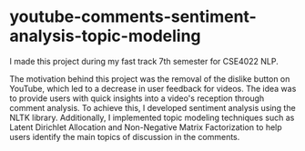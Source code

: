 # youtube-comments-sentiment-analysis-topic-modeling
I made this project during my fast track 7th semester for CSE4022 NLP. 

The motivation behind this project was the removal of the dislike button on YouTube, which led to a decrease in user feedback for videos. The idea was to provide users with quick insights into a video's reception through comment analysis. To achieve this, I developed sentiment analysis using the NLTK library. Additionally, I implemented topic modeling techniques such as Latent Dirichlet Allocation and Non-Negative Matrix Factorization to help users identify the main topics of discussion in the comments.
